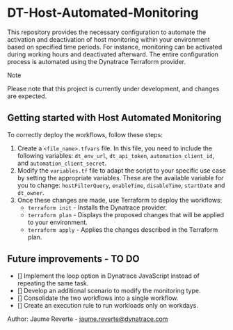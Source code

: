 # DT-Host-Automated-Monitoring

This repository provides the necessary configuration to automate the activation and deactivation of host monitoring within your environment based on specified time periods. For instance, monitoring can be activated during working hours and deactivated afterward. The entire configuration process is automated using the Dynatrace Terraform provider.

> [!NOTE]
> Please note that this project is currently under development, and changes are expected.

## Getting started with Host Automated Monitoring

To correctly deploy the workflows, follow these steps:

1. Create a `<file_name>.tfvars` file. In this file, you need to include the following variables: `dt_env_url`, `dt_api_token`, `automation_client_id`, and `automation_client_secret`.
2. Modify the `variables.tf` file to adapt the script to your specific use case by setting the appropriate variables. These are the available variable for you to change: `hostFilterQuery`, `enableTime`, `disableTime`, `startDate` and `dt_owner`.
3. Once these changes are made, use Terraform to deploy the workflows:
   - `terraform init` - Installs the Dynatrace provider.
   - `terraform plan` - Displays the proposed changes that will be applied to your environment.
   - `terraform apply` - Applies the changes described in the Terraform plan.

## Future improvements - TO DO

- [] Implement the loop option in Dynatrace JavaScript instead of repeating the same task.
- [] Develop an additional scenario to modify the monitoring type.
- [] Consolidate the two workflows into a single workflow.
- [] Create an execution rule to run workloads only on workdays.

Author: Jaume Reverte - jaume.reverte@dynatrace.com
